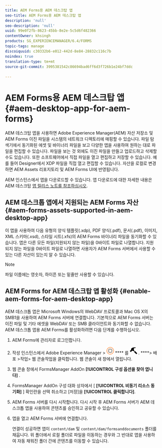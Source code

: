 ```yaml
---
title: AEM Forms용 AEM 데스크탑 앱
seo-title: AEM Forms용 AEM 데스크탑 앱
description: 'null'
seo-description: 'null'
uuid: 99e0f2fb-8623-45bb-8e2e-5c5d6f482366
contentOwner: khsingh
products: SG_EXPERIENCEMANAGER/6.4/FORMS
topic-tags: manage
discoiquuid: c30332b6-e012-442d-8e84-28832c116c7b
noindex: true
translation-type: tm+mt
source-git-commit: 3995381542c86694bad6ff6d3f726b1e24bf7ddc

---
```



# AEM Forms용 AEM 데스크탑 앱 {#aem-desktop-app-for-aem-forms}

AEM 데스크탑 앱을 사용하면 Adobe Experience Manager(AEM) 자산 저장소 및 AEM Forms 이진 파일을 시스템의 네트워크 디렉토리에 매핑할 수 있습니다. 파일 탐색기에서 동기화된 에셋 및 바이너리 파일을 보고 다양한 앱을 사용하여 원하는 대로 파일을 편집할 수 있습니다. 파일을 보는 것 외에도 이진 파일을 만들고 업로드하고 삭제할 수도 있습니다. 또한 소프트웨어에서 직접 파일을 열고 편집하고 저장할 수 있습니다. 예를 들어 Designer에서 XDP 파일을 직접 열고 편집할 수 있습니다. 자산을 로컬로 변경하면 AEM Assets 리포지토리 및 AEM Forms UI에 반영됩니다.

AEM 인스턴스에서 앱을 다운로드할 수 있습니다. 앱 다운로드에 대한 자세한 내용은 AEM 데스크탑 [앱 릴리스 노트를 참조하십시오](https://helpx.adobe.com/experience-manager/desktop-app/release-notes.html).

## AEM 데스크톱 앱에서 지원되는 AEM Forms 자산 {#aem-forms-assets-supported-in-aem-desktop-app}

이 앱을 사용하여 다음 유형의 양식 템플릿(.xdp), PDF 양식(.pdf), 문서(.pdf), 이미지, XML 스키마(.xsd), 스타일 시트(.xfs)의 AEM Forms 바이너리 파일을 동기화할 수 있습니다. 앱은 다른 모든 파일(지원되지 않는 파일)을 0바이트 파일로 나열합니다. 지원되지 않는 파일을 0바이트 파일로 나열하면 사용자가 AEM Forms 서버에서 사용할 수 있는 다른 자산이 있는지 알 수 있습니다.

>[!NOTE]
>
>파일 이름에는 영숫자, 하이픈 또는 밑줄만 사용할 수 있습니다.

## AEM Forms for AEM 데스크탑 앱 활성화 {#enable-aem-forms-for-aem-desktop-app}

AEM 데스크톱 앱은 Microsoft Windows의 WebDAV 프로토콜과 Mac OS X의 SMB1을 사용하여 AEM Forms 서버에 연결합니다. 기본적으로 AEM Forms 서버는 이진 파일 및 기타 에셋을 WebDAV 또는 SMB 클라이언트와 동기화할 수 없습니다. AEM 데스크톱 앱용 AEM Forms를 활성화하려면 다음 단계를 수행하십시오.

1. AEM Forms에 관리자로 로그인합니다.
1. 작성 인스턴스에서 Adobe Experience Manager > ![도구](assets/adobeexperiencemanager.png) **** 를 ![클릭합니다](assets/hammer.png) . ****> 배포 >작업> 웹 콘솔작업을 클릭합니다. 웹 콘솔이 새 창에서 열립니다.
1. 웹 콘솔 창에서 FormsManager AddOn **[!UICONTROL 구성 옵션을 찾아 엽니다]** .
1. FormsManager AddOn 구성 대화 상자에서 [ **[!UICONTROL 비동기 리소스 동기화]** ] 확인란을 선택 취소하고 [저장]을 **[!UICONTROL 클릭합니다]**.
1. AEM Forms 서버를 다시 시작합니다. 다시 시작 후 AEM Forms 서버가 AEM 데스크톱 앱을 사용하여 콘텐츠를 승인하고 공유할 수 있습니다.
1. 앱을 열고 AEM Forms 서버에 연결합니다.

   연결이 성공하면 앱이 `content/dam` 및 `content/dam/formsanddocuments` 폴더를 채웁니다. 위 폴더에서 로컬 폴더로 파일을 이동하는 경우와 그 반대로 앱을 사용하여 자동 채워진 폴더 간에 콘텐츠를 이동할 수 있습니다.

